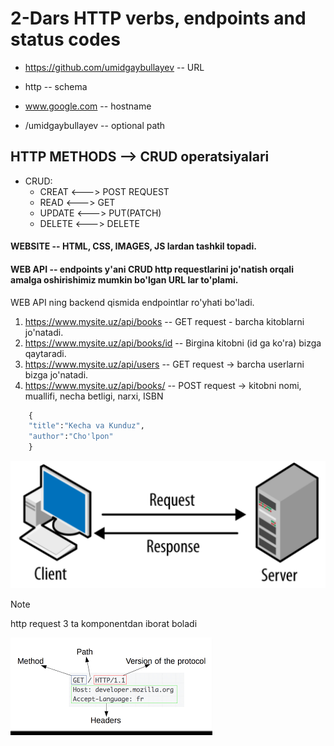# 2-Dars HTTP verbs, endpoints and status codes

- https://github.com/umidgaybullayev -- URL

- http -- schema

- www.google.com -- hostname

- /umidgaybullayev -- optional path

## HTTP METHODS --> CRUD operatsiyalari

- CRUD:
  - CREAT <---> POST REQUEST
  - READ <---> GET
  - UPDATE <---> PUT(PATCH)
  - DELETE <---> DELETE

#### WEBSITE -- HTML, CSS, IMAGES, JS lardan tashkil topadi.

#### WEB API -- endpoints y'ani CRUD http requestlarini jo'natish orqali amalga oshirishimiz mumkin bo'lgan URL lar to'plami.

WEB API ning backend qismida endpointlar ro'yhati bo'ladi.

1. https://www.mysite.uz/api/books -- GET request - barcha kitoblarni jo'natadi.
2. https://www.mysite.uz/api/books/id -- Birgina kitobni (id ga ko'ra) bizga qaytaradi.
3. https://www.mysite.uz/api/users -- GET request -> barcha userlarni bizga jo'natadi.
4. https://www.mysite.uz/api/books/ -- POST request -> kitobni nomi, muallifi, necha betligi, narxi, ISBN

```python
    {
    "title":"Kecha va Kunduz",
    "author":"Cho'lpon"
    }
```
![alt text](image.png)

> [!NOTE] 
> http request 3 ta komponentdan iborat boladi

![alt text](image-1.png)